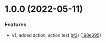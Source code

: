 # 1.0.0 (2022-05-11)


### Features

* v1, added action, action test ([#2](https://github.com/liatrio/run-gatling/issues/2)) ([198e395](https://github.com/liatrio/run-gatling/commit/198e39543cbcab884ee4cc99569ef0c4737e7aa3))

